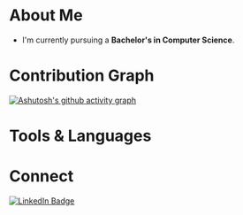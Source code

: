 # About Me
<table>

  - I'm currently pursuing a **Bachelor's in Computer Science**.


# Contribution Graph
[![Ashutosh's github activity graph](https://github-readme-activity-graph.vercel.app/graph?username=NetTerminalGene&bg_color=000000&color=ffffff&line=e5e0e0&point=3bbf44&area=true&hide_border=true)](https://github.com/ashutosh00710/github-readme-activity-graph)

# Tools & Languages

# Connect 
<div id="badges">
  <a href="https://www.linkedin.com/in/briandflannory/">
    <img src="https://img.shields.io/badge/LinkedIn-blue?style=for-the-badge&logo=linkedin&logoColor=white" alt="LinkedIn Badge"/>
  </a>
<!---
NetTerminalGene/NetTerminalGene is a ✨ special ✨ repository because its `README.md` (this file) appears on your GitHub profile.
You can click the Preview link to take a look at your changes.
--->


